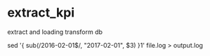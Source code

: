 # extract_kpi
extract and loading transform db

sed '{ sub(/2016-02-01$/, "2017-02-01", $3) }1' file.log > output.log
